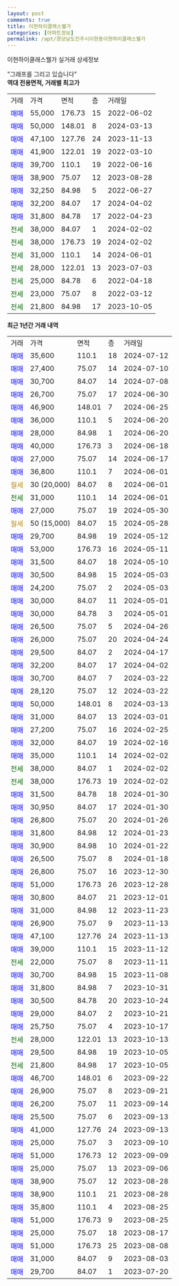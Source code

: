 ```yaml
---
layout: post
comments: true
title: 이현하이클래스웰가
categories: [아파트정보]
permalink: /apt/경상남도진주시이현동이현하이클래스웰가
---
```


이현하이클래스웰가 실거래 상세정보

<script type="text/javascript">
  google.charts.load('current', {'packages':['line', 'corechart']});
  google.charts.setOnLoadCallback(drawChart);

  function drawChart() {
    var data = new google.visualization.DataTable();
    data.addColumn('date', '거래일');
    data.addColumn('number', "매매");
    data.addColumn('number', "전세");
    data.addColumn('number', "전매");

    data.addRows([[new Date(Date.parse("2024-07-12")), 35600, null, null], [new Date(Date.parse("2024-07-10")), 27400, null, null], [new Date(Date.parse("2024-07-08")), 30700, null, null], [new Date(Date.parse("2024-06-30")), 26700, null, null], [new Date(Date.parse("2024-06-25")), 46900, null, null], [new Date(Date.parse("2024-06-20")), 36000, null, null], [new Date(Date.parse("2024-06-20")), 28000, null, null], [new Date(Date.parse("2024-06-18")), 40000, null, null], [new Date(Date.parse("2024-06-17")), 27000, null, null], [new Date(Date.parse("2024-06-01")), 36800, null, null], [new Date(Date.parse("2024-06-01")), null, null, null], [new Date(Date.parse("2024-06-01")), null, 31000, null], [new Date(Date.parse("2024-05-30")), 27000, null, null], [new Date(Date.parse("2024-05-28")), null, null, null], [new Date(Date.parse("2024-05-12")), 29700, null, null], [new Date(Date.parse("2024-05-11")), 53000, null, null], [new Date(Date.parse("2024-05-10")), 31500, null, null], [new Date(Date.parse("2024-05-03")), 30500, null, null], [new Date(Date.parse("2024-05-03")), 24200, null, null], [new Date(Date.parse("2024-05-01")), 30000, null, null], [new Date(Date.parse("2024-05-01")), 30000, null, null], [new Date(Date.parse("2024-04-26")), 26500, null, null], [new Date(Date.parse("2024-04-24")), 26000, null, null], [new Date(Date.parse("2024-04-17")), 29500, null, null], [new Date(Date.parse("2024-04-02")), 32200, null, null], [new Date(Date.parse("2024-03-22")), 30700, null, null], [new Date(Date.parse("2024-03-22")), 28120, null, null], [new Date(Date.parse("2024-03-13")), 50000, null, null], [new Date(Date.parse("2024-03-01")), 31000, null, null], [new Date(Date.parse("2024-02-25")), 27200, null, null], [new Date(Date.parse("2024-02-16")), 32000, null, null], [new Date(Date.parse("2024-02-02")), 35000, null, null], [new Date(Date.parse("2024-02-02")), null, 38000, null], [new Date(Date.parse("2024-02-02")), null, 38000, null], [new Date(Date.parse("2024-01-30")), 31500, null, null], [new Date(Date.parse("2024-01-30")), 30950, null, null], [new Date(Date.parse("2024-01-26")), 26800, null, null], [new Date(Date.parse("2024-01-23")), 31800, null, null], [new Date(Date.parse("2024-01-22")), 30900, null, null], [new Date(Date.parse("2024-01-18")), 26500, null, null], [new Date(Date.parse("2023-12-30")), 26800, null, null], [new Date(Date.parse("2023-12-28")), 51000, null, null], [new Date(Date.parse("2023-12-01")), 30800, null, null], [new Date(Date.parse("2023-11-23")), 31000, null, null], [new Date(Date.parse("2023-11-13")), 26900, null, null], [new Date(Date.parse("2023-11-13")), 47100, null, null], [new Date(Date.parse("2023-11-12")), 39000, null, null], [new Date(Date.parse("2023-11-11")), null, 22000, null], [new Date(Date.parse("2023-11-08")), 30700, null, null], [new Date(Date.parse("2023-10-31")), 31800, null, null], [new Date(Date.parse("2023-10-24")), 30500, null, null], [new Date(Date.parse("2023-10-21")), 29000, null, null], [new Date(Date.parse("2023-10-17")), 25750, null, null], [new Date(Date.parse("2023-10-13")), null, 28000, null], [new Date(Date.parse("2023-10-05")), 29500, null, null], [new Date(Date.parse("2023-10-05")), null, 21800, null], [new Date(Date.parse("2023-09-22")), 46700, null, null], [new Date(Date.parse("2023-09-21")), 26900, null, null], [new Date(Date.parse("2023-09-14")), 26200, null, null], [new Date(Date.parse("2023-09-13")), 25500, null, null], [new Date(Date.parse("2023-09-13")), 41000, null, null], [new Date(Date.parse("2023-09-10")), 25000, null, null], [new Date(Date.parse("2023-09-09")), 51000, null, null], [new Date(Date.parse("2023-09-06")), 25000, null, null], [new Date(Date.parse("2023-08-28")), 38900, null, null], [new Date(Date.parse("2023-08-28")), 38900, null, null], [new Date(Date.parse("2023-08-25")), 35800, null, null], [new Date(Date.parse("2023-08-25")), 51000, null, null], [new Date(Date.parse("2023-08-17")), 25000, null, null], [new Date(Date.parse("2023-08-08")), 51000, null, null], [new Date(Date.parse("2023-08-03")), 31000, null, null], [new Date(Date.parse("2023-07-20")), 29700, null, null]]);

    var options = {
      hAxis: {
        format: 'yyyy/MM/dd'
      },    
      lineWidth: 0,
      pointsVisible: true,    
      title: '최근 1년간 유형별 실거래가 분포',
      legend: { position: 'bottom' }
    };

    var formatter = new google.visualization.NumberFormat({pattern:'###,###'} );
    formatter.format(data, 1);
    formatter.format(data, 2);
    
    setTimeout(function() {
        var chart = new google.visualization.LineChart(document.getElementById('columnchart_material'));
        chart.draw(data, (options));
        document.getElementById('loading').style.display = 'none';
    }, 200);
  }
</script>


<div id="loading" style="z-index:20; display: block; margin-left: 0px">"그래프를 그리고 있습니다"</div>
<div id="columnchart_material" style="width: 95%; margin-left: 0px; display: block"></div>
<!-- contents start -->
<b>역대 전용면적, 거래별 최고가</b>
<table class="sortable">
    <tr>
      <td>거래</td>
      <td>가격</td>
      <td>면적</td>
      <td>층</td>
      <td>거래일</td>
    </tr>
        <tr>
          <td><a style="color: blue">매매</a></td>
          <td>55,000</td>
          <td>176.73</td>
          <td>15</td>
          <td>2022-06-02</td>
        </tr>            <tr>
          <td><a style="color: blue">매매</a></td>
          <td>50,000</td>
          <td>148.01</td>
          <td>8</td>
          <td>2024-03-13</td>
        </tr>            <tr>
          <td><a style="color: blue">매매</a></td>
          <td>47,100</td>
          <td>127.76</td>
          <td>24</td>
          <td>2023-11-13</td>
        </tr>            <tr>
          <td><a style="color: blue">매매</a></td>
          <td>41,900</td>
          <td>122.01</td>
          <td>19</td>
          <td>2022-03-10</td>
        </tr>            <tr>
          <td><a style="color: blue">매매</a></td>
          <td>39,700</td>
          <td>110.1</td>
          <td>19</td>
          <td>2022-06-16</td>
        </tr>            <tr>
          <td><a style="color: blue">매매</a></td>
          <td>38,900</td>
          <td>75.07</td>
          <td>12</td>
          <td>2023-08-28</td>
        </tr>            <tr>
          <td><a style="color: blue">매매</a></td>
          <td>32,250</td>
          <td>84.98</td>
          <td>5</td>
          <td>2022-06-27</td>
        </tr>            <tr>
          <td><a style="color: blue">매매</a></td>
          <td>32,200</td>
          <td>84.07</td>
          <td>17</td>
          <td>2024-04-02</td>
        </tr>            <tr>
          <td><a style="color: blue">매매</a></td>
          <td>31,800</td>
          <td>84.78</td>
          <td>17</td>
          <td>2022-04-23</td>
        </tr>        
        <tr>
              <td><a style="color: darkgreen">전세</a></td>
              <td>38,000</td>
              <td>84.07</td>
              <td>1</td>
              <td>2024-02-02</td>
            </tr>            <tr>
              <td><a style="color: darkgreen">전세</a></td>
              <td>38,000</td>
              <td>176.73</td>
              <td>19</td>
              <td>2024-02-02</td>
            </tr>            <tr>
              <td><a style="color: darkgreen">전세</a></td>
              <td>31,000</td>
              <td>110.1</td>
              <td>14</td>
              <td>2024-06-01</td>
            </tr>            <tr>
              <td><a style="color: darkgreen">전세</a></td>
              <td>28,000</td>
              <td>122.01</td>
              <td>13</td>
              <td>2023-07-03</td>
            </tr>            <tr>
              <td><a style="color: darkgreen">전세</a></td>
              <td>25,000</td>
              <td>84.78</td>
              <td>6</td>
              <td>2022-04-18</td>
            </tr>            <tr>
              <td><a style="color: darkgreen">전세</a></td>
              <td>23,000</td>
              <td>75.07</td>
              <td>8</td>
              <td>2022-03-12</td>
            </tr>            <tr>
              <td><a style="color: darkgreen">전세</a></td>
              <td>21,800</td>
              <td>84.98</td>
              <td>17</td>
              <td>2023-10-05</td>
            </tr>        
    
</table>

<b>최근 1년간 거래 내역</b>

<table class="sortable">
    <tr>
      <td>거래</td>
      <td>가격</td>
      <td>면적</td>
      <td>층</td>
      <td>거래일</td>
    </tr>
    <tr>
      <td><a style="color: blue">매매</a></td>
      <td>35,600</td>
      <td>110.1</td>
      <td>18</td>
      <td>2024-07-12</td>
    </tr>          <tr>
      <td><a style="color: blue">매매</a></td>
      <td>27,400</td>
      <td>75.07</td>
      <td>14</td>
      <td>2024-07-10</td>
    </tr>          <tr>
      <td><a style="color: blue">매매</a></td>
      <td>30,700</td>
      <td>84.07</td>
      <td>14</td>
      <td>2024-07-08</td>
    </tr>          <tr>
      <td><a style="color: blue">매매</a></td>
      <td>26,700</td>
      <td>75.07</td>
      <td>17</td>
      <td>2024-06-30</td>
    </tr>          <tr>
      <td><a style="color: blue">매매</a></td>
      <td>46,900</td>
      <td>148.01</td>
      <td>7</td>
      <td>2024-06-25</td>
    </tr>          <tr>
      <td><a style="color: blue">매매</a></td>
      <td>36,000</td>
      <td>110.1</td>
      <td>5</td>
      <td>2024-06-20</td>
    </tr>          <tr>
      <td><a style="color: blue">매매</a></td>
      <td>28,000</td>
      <td>84.98</td>
      <td>1</td>
      <td>2024-06-20</td>
    </tr>          <tr>
      <td><a style="color: blue">매매</a></td>
      <td>40,000</td>
      <td>176.73</td>
      <td>3</td>
      <td>2024-06-18</td>
    </tr>          <tr>
      <td><a style="color: blue">매매</a></td>
      <td>27,000</td>
      <td>75.07</td>
      <td>14</td>
      <td>2024-06-17</td>
    </tr>          <tr>
      <td><a style="color: blue">매매</a></td>
      <td>36,800</td>
      <td>110.1</td>
      <td>7</td>
      <td>2024-06-01</td>
    </tr>          <tr>
      <td><a style="color: darkgoldenrod">월세</a></td>
      <td>30 (20,000)</td>
      <td>84.07</td>
      <td>8</td>
      <td>2024-06-01</td>
    </tr>          <tr>
      <td><a style="color: darkgreen">전세</a></td>
      <td>31,000</td>
      <td>110.1</td>
      <td>14</td>
      <td>2024-06-01</td>
    </tr>          <tr>
      <td><a style="color: blue">매매</a></td>
      <td>27,000</td>
      <td>75.07</td>
      <td>19</td>
      <td>2024-05-30</td>
    </tr>          <tr>
      <td><a style="color: darkgoldenrod">월세</a></td>
      <td>50 (15,000)</td>
      <td>84.07</td>
      <td>15</td>
      <td>2024-05-28</td>
    </tr>          <tr>
      <td><a style="color: blue">매매</a></td>
      <td>29,700</td>
      <td>84.98</td>
      <td>19</td>
      <td>2024-05-12</td>
    </tr>          <tr>
      <td><a style="color: blue">매매</a></td>
      <td>53,000</td>
      <td>176.73</td>
      <td>16</td>
      <td>2024-05-11</td>
    </tr>          <tr>
      <td><a style="color: blue">매매</a></td>
      <td>31,500</td>
      <td>84.07</td>
      <td>18</td>
      <td>2024-05-10</td>
    </tr>          <tr>
      <td><a style="color: blue">매매</a></td>
      <td>30,500</td>
      <td>84.98</td>
      <td>15</td>
      <td>2024-05-03</td>
    </tr>          <tr>
      <td><a style="color: blue">매매</a></td>
      <td>24,200</td>
      <td>75.07</td>
      <td>2</td>
      <td>2024-05-03</td>
    </tr>          <tr>
      <td><a style="color: blue">매매</a></td>
      <td>30,000</td>
      <td>84.07</td>
      <td>11</td>
      <td>2024-05-01</td>
    </tr>          <tr>
      <td><a style="color: blue">매매</a></td>
      <td>30,000</td>
      <td>84.78</td>
      <td>3</td>
      <td>2024-05-01</td>
    </tr>          <tr>
      <td><a style="color: blue">매매</a></td>
      <td>26,500</td>
      <td>75.07</td>
      <td>5</td>
      <td>2024-04-26</td>
    </tr>          <tr>
      <td><a style="color: blue">매매</a></td>
      <td>26,000</td>
      <td>75.07</td>
      <td>20</td>
      <td>2024-04-24</td>
    </tr>          <tr>
      <td><a style="color: blue">매매</a></td>
      <td>29,500</td>
      <td>84.07</td>
      <td>2</td>
      <td>2024-04-17</td>
    </tr>          <tr>
      <td><a style="color: blue">매매</a></td>
      <td>32,200</td>
      <td>84.07</td>
      <td>17</td>
      <td>2024-04-02</td>
    </tr>          <tr>
      <td><a style="color: blue">매매</a></td>
      <td>30,700</td>
      <td>84.07</td>
      <td>7</td>
      <td>2024-03-22</td>
    </tr>          <tr>
      <td><a style="color: blue">매매</a></td>
      <td>28,120</td>
      <td>75.07</td>
      <td>12</td>
      <td>2024-03-22</td>
    </tr>          <tr>
      <td><a style="color: blue">매매</a></td>
      <td>50,000</td>
      <td>148.01</td>
      <td>8</td>
      <td>2024-03-13</td>
    </tr>          <tr>
      <td><a style="color: blue">매매</a></td>
      <td>31,000</td>
      <td>84.07</td>
      <td>13</td>
      <td>2024-03-01</td>
    </tr>          <tr>
      <td><a style="color: blue">매매</a></td>
      <td>27,200</td>
      <td>75.07</td>
      <td>16</td>
      <td>2024-02-25</td>
    </tr>          <tr>
      <td><a style="color: blue">매매</a></td>
      <td>32,000</td>
      <td>84.07</td>
      <td>19</td>
      <td>2024-02-16</td>
    </tr>          <tr>
      <td><a style="color: blue">매매</a></td>
      <td>35,000</td>
      <td>110.1</td>
      <td>14</td>
      <td>2024-02-02</td>
    </tr>          <tr>
      <td><a style="color: darkgreen">전세</a></td>
      <td>38,000</td>
      <td>84.07</td>
      <td>1</td>
      <td>2024-02-02</td>
    </tr>          <tr>
      <td><a style="color: darkgreen">전세</a></td>
      <td>38,000</td>
      <td>176.73</td>
      <td>19</td>
      <td>2024-02-02</td>
    </tr>          <tr>
      <td><a style="color: blue">매매</a></td>
      <td>31,500</td>
      <td>84.78</td>
      <td>18</td>
      <td>2024-01-30</td>
    </tr>          <tr>
      <td><a style="color: blue">매매</a></td>
      <td>30,950</td>
      <td>84.07</td>
      <td>17</td>
      <td>2024-01-30</td>
    </tr>          <tr>
      <td><a style="color: blue">매매</a></td>
      <td>26,800</td>
      <td>75.07</td>
      <td>20</td>
      <td>2024-01-26</td>
    </tr>          <tr>
      <td><a style="color: blue">매매</a></td>
      <td>31,800</td>
      <td>84.98</td>
      <td>12</td>
      <td>2024-01-23</td>
    </tr>          <tr>
      <td><a style="color: blue">매매</a></td>
      <td>30,900</td>
      <td>84.98</td>
      <td>10</td>
      <td>2024-01-22</td>
    </tr>          <tr>
      <td><a style="color: blue">매매</a></td>
      <td>26,500</td>
      <td>75.07</td>
      <td>8</td>
      <td>2024-01-18</td>
    </tr>          <tr>
      <td><a style="color: blue">매매</a></td>
      <td>26,800</td>
      <td>75.07</td>
      <td>16</td>
      <td>2023-12-30</td>
    </tr>          <tr>
      <td><a style="color: blue">매매</a></td>
      <td>51,000</td>
      <td>176.73</td>
      <td>26</td>
      <td>2023-12-28</td>
    </tr>          <tr>
      <td><a style="color: blue">매매</a></td>
      <td>30,800</td>
      <td>84.07</td>
      <td>21</td>
      <td>2023-12-01</td>
    </tr>          <tr>
      <td><a style="color: blue">매매</a></td>
      <td>31,000</td>
      <td>84.98</td>
      <td>12</td>
      <td>2023-11-23</td>
    </tr>          <tr>
      <td><a style="color: blue">매매</a></td>
      <td>26,900</td>
      <td>75.07</td>
      <td>9</td>
      <td>2023-11-13</td>
    </tr>          <tr>
      <td><a style="color: blue">매매</a></td>
      <td>47,100</td>
      <td>127.76</td>
      <td>24</td>
      <td>2023-11-13</td>
    </tr>          <tr>
      <td><a style="color: blue">매매</a></td>
      <td>39,000</td>
      <td>110.1</td>
      <td>15</td>
      <td>2023-11-12</td>
    </tr>          <tr>
      <td><a style="color: darkgreen">전세</a></td>
      <td>22,000</td>
      <td>75.07</td>
      <td>8</td>
      <td>2023-11-11</td>
    </tr>          <tr>
      <td><a style="color: blue">매매</a></td>
      <td>30,700</td>
      <td>84.98</td>
      <td>15</td>
      <td>2023-11-08</td>
    </tr>          <tr>
      <td><a style="color: blue">매매</a></td>
      <td>31,800</td>
      <td>84.98</td>
      <td>7</td>
      <td>2023-10-31</td>
    </tr>          <tr>
      <td><a style="color: blue">매매</a></td>
      <td>30,500</td>
      <td>84.78</td>
      <td>20</td>
      <td>2023-10-24</td>
    </tr>          <tr>
      <td><a style="color: blue">매매</a></td>
      <td>29,000</td>
      <td>84.07</td>
      <td>2</td>
      <td>2023-10-21</td>
    </tr>          <tr>
      <td><a style="color: blue">매매</a></td>
      <td>25,750</td>
      <td>75.07</td>
      <td>4</td>
      <td>2023-10-17</td>
    </tr>          <tr>
      <td><a style="color: darkgreen">전세</a></td>
      <td>28,000</td>
      <td>122.01</td>
      <td>13</td>
      <td>2023-10-13</td>
    </tr>          <tr>
      <td><a style="color: blue">매매</a></td>
      <td>29,500</td>
      <td>84.98</td>
      <td>19</td>
      <td>2023-10-05</td>
    </tr>          <tr>
      <td><a style="color: darkgreen">전세</a></td>
      <td>21,800</td>
      <td>84.98</td>
      <td>17</td>
      <td>2023-10-05</td>
    </tr>          <tr>
      <td><a style="color: blue">매매</a></td>
      <td>46,700</td>
      <td>148.01</td>
      <td>6</td>
      <td>2023-09-22</td>
    </tr>          <tr>
      <td><a style="color: blue">매매</a></td>
      <td>26,900</td>
      <td>75.07</td>
      <td>8</td>
      <td>2023-09-21</td>
    </tr>          <tr>
      <td><a style="color: blue">매매</a></td>
      <td>26,200</td>
      <td>75.07</td>
      <td>11</td>
      <td>2023-09-14</td>
    </tr>          <tr>
      <td><a style="color: blue">매매</a></td>
      <td>25,500</td>
      <td>75.07</td>
      <td>6</td>
      <td>2023-09-13</td>
    </tr>          <tr>
      <td><a style="color: blue">매매</a></td>
      <td>41,000</td>
      <td>127.76</td>
      <td>24</td>
      <td>2023-09-13</td>
    </tr>          <tr>
      <td><a style="color: blue">매매</a></td>
      <td>25,000</td>
      <td>75.07</td>
      <td>3</td>
      <td>2023-09-10</td>
    </tr>          <tr>
      <td><a style="color: blue">매매</a></td>
      <td>51,000</td>
      <td>176.73</td>
      <td>12</td>
      <td>2023-09-09</td>
    </tr>          <tr>
      <td><a style="color: blue">매매</a></td>
      <td>25,000</td>
      <td>75.07</td>
      <td>13</td>
      <td>2023-09-06</td>
    </tr>          <tr>
      <td><a style="color: blue">매매</a></td>
      <td>38,900</td>
      <td>75.07</td>
      <td>12</td>
      <td>2023-08-28</td>
    </tr>          <tr>
      <td><a style="color: blue">매매</a></td>
      <td>38,900</td>
      <td>110.1</td>
      <td>21</td>
      <td>2023-08-28</td>
    </tr>          <tr>
      <td><a style="color: blue">매매</a></td>
      <td>35,800</td>
      <td>110.1</td>
      <td>4</td>
      <td>2023-08-25</td>
    </tr>          <tr>
      <td><a style="color: blue">매매</a></td>
      <td>51,000</td>
      <td>176.73</td>
      <td>9</td>
      <td>2023-08-25</td>
    </tr>          <tr>
      <td><a style="color: blue">매매</a></td>
      <td>25,000</td>
      <td>75.07</td>
      <td>18</td>
      <td>2023-08-17</td>
    </tr>          <tr>
      <td><a style="color: blue">매매</a></td>
      <td>51,000</td>
      <td>176.73</td>
      <td>25</td>
      <td>2023-08-08</td>
    </tr>          <tr>
      <td><a style="color: blue">매매</a></td>
      <td>31,000</td>
      <td>84.07</td>
      <td>9</td>
      <td>2023-08-03</td>
    </tr>          <tr>
      <td><a style="color: blue">매매</a></td>
      <td>29,700</td>
      <td>84.07</td>
      <td>1</td>
      <td>2023-07-20</td>
    </tr>      </table>
<!-- contents end -->    

